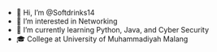 - 👋 Hi, I’m @Softdrinks14
- 👀 I’m interested in Networking
- 🌱 I’m currently learning Python, Java, and Cyber Security
- 🎓 College at University of Muhammadiyah Malang

<!---
Softdrinks14/Softdrinks14 is a ✨ special ✨ repository because its `README.md` (this file) appears on your GitHub profile.
You can click the Preview link to take a look at your changes.
--->
